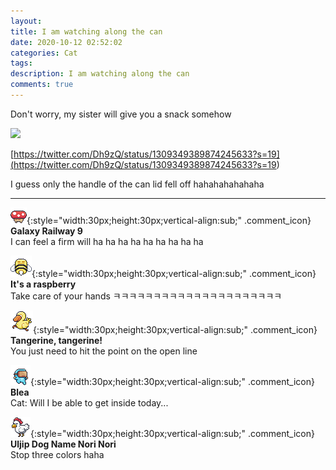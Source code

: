 ```yaml
---
layout: 
title: I am watching along the can
date: 2020-10-12 02:52:02
categories: Cat
tags: 
description: I am watching along the can
comments: true
---
```


Don't worry, my sister will give you a snack somehow

![](https://blog.kakaocdn.net/dn/b9luxV/btqKEySiA5o/jwsiTcS1RBzFpmZaWM86U0/img.jpg)

[https://twitter.com/Dh9zQ/status/1309349389874245633?s=19](<https://twitter.com/Dh9zQ/status/1309349389874245633?s=19>)

I guess only the handle of the can lid fell off hahahahahahaha

* * *

![comment](/assets/character/mushroom.png){:style="width:30px;height:30px;vertical-align:sub;" .comment_icon} **Galaxy Railway 9**  
I can feel a firm will ha ha ha ha ha ha ha ha ha   
  
![comment](/assets/character/bee.png){:style="width:30px;height:30px;vertical-align:sub;" .comment_icon} **It's a raspberry**  
Take care of your hands ㅋㅋㅋㅋㅋㅋㅋㅋㅋㅋㅋㅋㅋㅋㅋㅋㅋㅋㅋㅋㅋ   
  
![comment](/assets/character/duck.png){:style="width:30px;height:30px;vertical-align:sub;" .comment_icon} **Tangerine, tangerine!**  
You just need to hit the point on the open line   
  
![comment](/assets/character/goggle.png){:style="width:30px;height:30px;vertical-align:sub;" .comment_icon} **Blea**  
Cat: Will I be able to get inside today...   
  
![comment](/assets/character/chicken.png){:style="width:30px;height:30px;vertical-align:sub;" .comment_icon} **Uljip Dog Name Nori Nori**  
Stop three colors haha   
  

